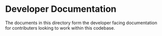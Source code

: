 # Developer Documentation

The documents in this directory form the developer facing documentation for contributers
looking to work within this codebase.
